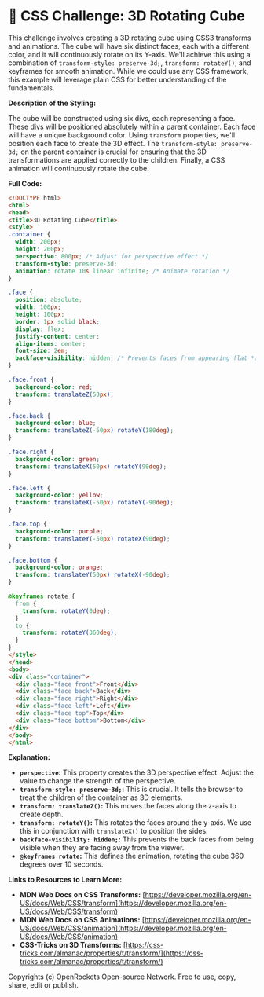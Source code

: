 # 🐞 CSS Challenge:  3D Rotating Cube


This challenge involves creating a 3D rotating cube using CSS3 transforms and animations.  The cube will have six distinct faces, each with a different color, and it will continuously rotate on its Y-axis.  We'll achieve this using a combination of `transform-style: preserve-3d;`, `transform: rotateY()`, and keyframes for smooth animation.  While we could use any CSS framework, this example will leverage plain CSS for better understanding of the fundamentals.


**Description of the Styling:**

The cube will be constructed using six divs, each representing a face. These divs will be positioned absolutely within a parent container.  Each face will have a unique background color.  Using `transform` properties, we'll position each face to create the 3D effect. The `transform-style: preserve-3d;` on the parent container is crucial for ensuring that the 3D transformations are applied correctly to the children.  Finally, a CSS animation will continuously rotate the cube.

**Full Code:**

```html
<!DOCTYPE html>
<html>
<head>
<title>3D Rotating Cube</title>
<style>
.container {
  width: 200px;
  height: 200px;
  perspective: 800px; /* Adjust for perspective effect */
  transform-style: preserve-3d;
  animation: rotate 10s linear infinite; /* Animate rotation */
}

.face {
  position: absolute;
  width: 100px;
  height: 100px;
  border: 1px solid black;
  display: flex;
  justify-content: center;
  align-items: center;
  font-size: 2em;
  backface-visibility: hidden; /* Prevents faces from appearing flat */
}

.face.front {
  background-color: red;
  transform: translateZ(50px);
}

.face.back {
  background-color: blue;
  transform: translateZ(-50px) rotateY(180deg);
}

.face.right {
  background-color: green;
  transform: translateX(50px) rotateY(90deg);
}

.face.left {
  background-color: yellow;
  transform: translateX(-50px) rotateY(-90deg);
}

.face.top {
  background-color: purple;
  transform: translateY(-50px) rotateX(90deg);
}

.face.bottom {
  background-color: orange;
  transform: translateY(50px) rotateX(-90deg);
}

@keyframes rotate {
  from {
    transform: rotateY(0deg);
  }
  to {
    transform: rotateY(360deg);
  }
}
</style>
</head>
<body>
<div class="container">
  <div class="face front">Front</div>
  <div class="face back">Back</div>
  <div class="face right">Right</div>
  <div class="face left">Left</div>
  <div class="face top">Top</div>
  <div class="face bottom">Bottom</div>
</div>
</body>
</html>
```

**Explanation:**

* **`perspective`:** This property creates the 3D perspective effect.  Adjust the value to change the strength of the perspective.
* **`transform-style: preserve-3d;`:** This is crucial. It tells the browser to treat the children of the container as 3D elements.
* **`transform: translateZ()`:** This moves the faces along the z-axis to create depth.
* **`transform: rotateY()`:** This rotates the faces around the y-axis.  We use this in conjunction with `translateX()` to position the sides.
* **`backface-visibility: hidden;`:** This prevents the back faces from being visible when they are facing away from the viewer.
* **`@keyframes rotate`:** This defines the animation, rotating the cube 360 degrees over 10 seconds.


**Links to Resources to Learn More:**

* **MDN Web Docs on CSS Transforms:** [https://developer.mozilla.org/en-US/docs/Web/CSS/transform](https://developer.mozilla.org/en-US/docs/Web/CSS/transform)
* **MDN Web Docs on CSS Animations:** [https://developer.mozilla.org/en-US/docs/Web/CSS/animation](https://developer.mozilla.org/en-US/docs/Web/CSS/animation)
* **CSS-Tricks on 3D Transforms:** [https://css-tricks.com/almanac/properties/t/transform/](https://css-tricks.com/almanac/properties/t/transform/)


Copyrights (c) OpenRockets Open-source Network. Free to use, copy, share, edit or publish.

